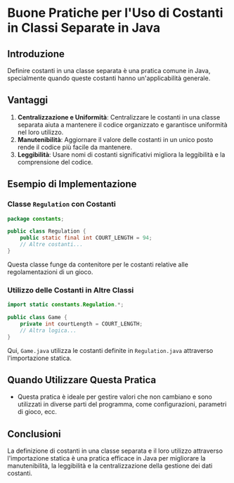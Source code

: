 
# Buone Pratiche per l'Uso di Costanti in Classi Separate in Java

## Introduzione
Definire costanti in una classe separata è una pratica comune in Java, specialmente quando queste costanti hanno un'applicabilità generale.

## Vantaggi
1. **Centralizzazione e Uniformità**: Centralizzare le costanti in una classe separata aiuta a mantenere il codice organizzato e garantisce uniformità nel loro utilizzo.
2. **Manutenibilità**: Aggiornare il valore delle costanti in un unico posto rende il codice più facile da mantenere.
3. **Leggibilità**: Usare nomi di costanti significativi migliora la leggibilità e la comprensione del codice.

## Esempio di Implementazione
### Classe `Regulation` con Costanti
```java
package constants;

public class Regulation {
    public static final int COURT_LENGTH = 94;
    // Altre costanti...
}
```
Questa classe funge da contenitore per le costanti relative alle regolamentazioni di un gioco.

### Utilizzo delle Costanti in Altre Classi
```java
import static constants.Regulation.*;

public class Game {
    private int courtLength = COURT_LENGTH;
    // Altra logica...
}
```
Qui, `Game.java` utilizza le costanti definite in `Regulation.java` attraverso l'importazione statica.

## Quando Utilizzare Questa Pratica
- Questa pratica è ideale per gestire valori che non cambiano e sono utilizzati in diverse parti del programma, come configurazioni, parametri di gioco, ecc.

## Conclusioni
La definizione di costanti in una classe separata e il loro utilizzo attraverso l'importazione statica è una pratica efficace in Java per migliorare la manutenibilità, la leggibilità e la centralizzazione della gestione dei dati costanti.
